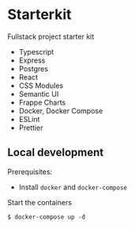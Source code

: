 # Starterkit

Fullstack project starter kit

- Typescript
- Express
- Postgres
- React
- CSS Modules
- Semantic UI
- Frappe Charts
- Docker, Docker Compose
- ESLint
- Prettier

## Local development

Prerequisites:

- Install `docker` and `docker-compose`

Start the containers

```shell
$ docker-compose up -d
```
